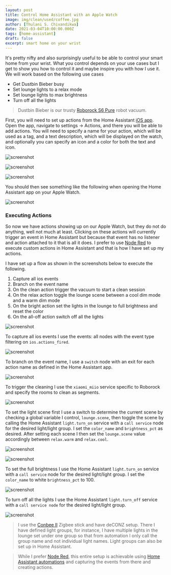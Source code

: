 ```yaml
---
layout: post
title: Control Home Assistant with an Apple Watch
image: img/clean/used/coffee.jpg
author: [Thulani S. Chivandikwa]
date: 2021-03-04T10:00:00.000Z
tags: [home-assistant]
draft: false
excerpt: smart home on your wrist
---
```


It's pretty nifty and also surprisingly useful to be able to control your smart home from your wrist. What you control depends on your use cases but I get to show you how to control it and maybe inspire you with how I use it. We will work based on the following use cases

- Get Dustbin Bieber busy
- Set lounge lights to a relax mode
- Set lounge lights to max brightness
- Turn off all the lights

> Dustbin Bieber is our trusty [Roborock S6 Pure](https://www.xiaomiproducts.nl/nl/xiaomi-roborock-s6-pure.html) robot vacuum.

First, you will need to set up actions from the Home Assistant [iOS app](https://apps.apple.com/us/app/home-assistant/id1099568401). Open the app, navigate to settings -> Actions, and there you will be able to add actions. You will need to specify a name for your action, which will be used as a tag, and a text description, which will be displayed on the watch, and optionally you can specify an icon and a color for both the text and icon.

![screenshot](https://raw.githubusercontent.com/chivandikwa/gatsby-casper/master/src/content/img/screenshots/apple-watch-actions/1.png)

![screenshot](https://raw.githubusercontent.com/chivandikwa/gatsby-casper/master/src/content/img/screenshots/apple-watch-actions/2.png)

![screenshot](https://raw.githubusercontent.com/chivandikwa/gatsby-casper/master/src/content/img/screenshots/apple-watch-actions/3.png)

You should then see something like the following when opening the Home Assistant app on your Apple Watch.

![screenshot](https://raw.githubusercontent.com/chivandikwa/gatsby-casper/master/src/content/img/screenshots/apple-watch-actions/4.jpg)

### Executing Actions

So now we have actions showing up on our Apple Watch, but they do not do anything, well not much at least. Clicking on these actions will currently trigger an event in Home Assistant but because that event has no listener and action attached to it that is all it does. I prefer to use [Node Red](https://nodered.org/) to execute custom actions in Home Assistant and that is how I have set up my actions.

I have set up a flow as shown in the screenshots below to execute the following.

1. Capture all ios events
2. Branch on the event name
3. On the clean action trigger the vacuum to start a clean session
4. On the relax action toggle the lounge scene between a cool dim mode and a warm dim mode
5. On the bright action set the lights in the lounge to full brightness and reset the color
6. On the all-off action switch off all the lights

![screenshot](https://raw.githubusercontent.com/chivandikwa/gatsby-casper/master/src/content/img/screenshots/apple-watch-actions/5.jpg)

To capture all ios events I use the events: all nodes with the event type filtering on `ios.actions_fired`.

![screenshot](https://raw.githubusercontent.com/chivandikwa/gatsby-casper/master/src/content/img/screenshots/apple-watch-actions/6.jpg)

To branch on the event name, I use a `switch` node with an exit for each action name as defined in the Home Assistant app.

![screenshot](https://raw.githubusercontent.com/chivandikwa/gatsby-casper/master/src/content/img/screenshots/apple-watch-actions/7.jpg)

To trigger the cleaning I use the `xiaomi_miio` service specific to Roborock and specify the rooms to clean as segments.

![screenshot](https://raw.githubusercontent.com/chivandikwa/gatsby-casper/master/src/content/img/screenshots/apple-watch-actions/8.jpg)

To set the light scene first I use a switch to determine the current scene by checking a global variable I control, `lounge.scene`, then toggle the scene by calling the Home Assistant `light.turn_on` service with a `call service` node for the desired light/light group. I set the `color_name` and `brightness_pct` as desired. After setting each scene I then set the `lounge.scene` value accordingly between `relax.warm` and `relax.cool`.

![screenshot](https://raw.githubusercontent.com/chivandikwa/gatsby-casper/master/src/content/img/screenshots/apple-watch-actions/9.jpg)

![screenshot](https://raw.githubusercontent.com/chivandikwa/gatsby-casper/master/src/content/img/screenshots/apple-watch-actions/10.jpg)

To set the full brightness I use the Home Assistant `light.turn_on` service with a `call service` node for the desired light/light group. I set the `color_name` to white `brightness_pct` to 100.

![screenshot](https://raw.githubusercontent.com/chivandikwa/gatsby-casper/master/src/content/img/screenshots/apple-watch-actions/12.jpg)

To turn off all the lights I use the Home Assistant `light.turn_off` service with a `call service node` for the desired light/light group.

![screenshot](https://raw.githubusercontent.com/chivandikwa/gatsby-casper/master/src/content/img/screenshots/apple-watch-actions/13.jpg)

> I use the [Conbee II](https://phoscon.de/en/conbee2) Zigbee stick and have deCONZ setup. There I have defined light groups, for instance, I have multiple lights in the lounge set under one group so that from automation I only call the group name and not individual light names. Light groups can also be set up in Home Assistant.

> While I prefer [Node Red](https://nodered.org/), this entire setup is achievable using [Home Assistant automations](https://www.home-assistant.io/docs/automation/) and capturing the events from there and creating actions.
